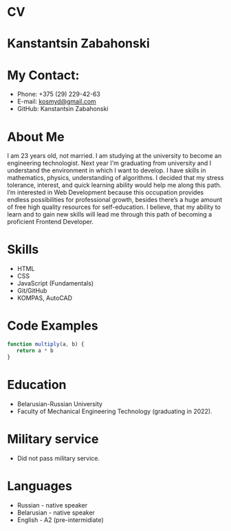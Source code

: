 # CV

# Kanstantsin Zabahonski

# My Contact:
* Phone: +375 (29) 229-42-63
* E-mail: kosmyd@gmail.com
* GitHub:  Kanstantsin Zabahonski

# About Me

I am 23 years old, not married. I am studying at the university to become an engineering technologist. Next year I'm graduating from university and I understand the environment in which I want to develop. I have skills in mathematics, physics, understanding of algorithms.
I decided that my stress tolerance, interest, and quick learning ability would help me along this path. I’m interested in Web Development because this occupation provides endless possibilities for professional growth, besides there’s a huge amount of free high quality resources for self-education.
I believe, that my ability to learn and to gain new skills will lead me through this path of becoming a proficient Frontend Developer.

# Skills

* HTML
* CSS
* JavaScript (Fundamentals)
* Git/GitHub
* KOMPAS, AutoCAD

# Code Examples

```Javascript
function multiply(a, b) {
   return a * b
}
```

# Education

* Belarusian-Russian University 
 * Faculty of Mechanical Engineering Technology (graduating in 2022).

# Military service

 * Did not pass military service.

# Languages

* Russian - native speaker
* Belarusian - native speaker
* English - А2 (pre-intermidiate)

